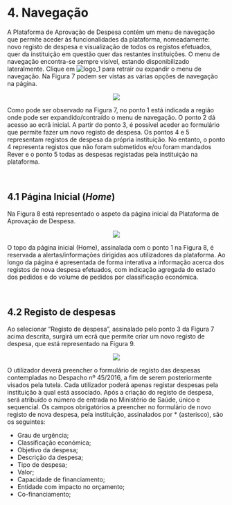 <a name="navegacao"></a>

# 4. Navegação

A Plataforma de Aprovação de Despesa contém um menu de navegação que permite aceder às funcionalidades da plataforma, nomeadamente: novo registo de despesa e visualização de todos os registos efetuados, quer da instituição em questão quer das restantes instituições.
O menu de navegação encontra-se sempre visível, estando disponibilizado lateralmente. Clique em ![logo_1](https://spmssigef.github.io/pages/img/logos/menu1.jpg) para retrair ou expandir o menu de navegação. Na Figura 7 podem ser vistas as várias opções de navegação na página.

<div style="text-align:center"><img src ="https://spmssigef.github.io/pages/img/logos/img7.jpg" /></div>

Como pode ser observado na Figura 7, no ponto 1 está indicada a região onde pode ser expandido/contraído o menu de navegação. O ponto 2 dá acesso ao ecrã inicial. A partir do ponto 3, é possível aceder ao formulário que permite fazer um novo registo de despesa. Os pontos 4 e 5 representam registos de despesa da própria instituição. No entanto, o ponto 4 representa registos que não foram submetidos e/ou foram mandados Rever e o ponto 5 todas as despesas registadas pela instituição na plataforma.

<a name="menupaginainicial">&nbsp;</a>

## 4.1 Página Inicial (*Home*)

Na Figura 8 está representado o aspeto da página inicial da Plataforma de Aprovação de Despesa.

<div style="text-align:center"><img src ="https://spmssigef.github.io/pages/img/logos/img8.jpg" /></div>

O topo da página inicial (Home), assinalada com o ponto 1 na Figura 8, é reservada a alertas/informações dirigidas aos utilizadores da plataforma.
Ao longo da página é apresentada de forma interativa a informação acerca dos registos de nova despesa efetuados, com indicação agregada do estado dos pedidos e do volume de pedidos por classificação económica.

<a name="menuregistodespesas">&nbsp;</a>

## 4.2 Registo de despesas

Ao selecionar “Registo de despesa”, assinalado pelo ponto 3 da Figura 7 acima descrita, surgirá um ecrã que permite criar um novo registo de despesa, que está representado na Figura 9.

<div style="text-align:center"><img src ="https://spmssigef.github.io/pages/img/logos/img9.png" /></div>

O utilizador deverá preencher o formulário de registo das despesas contempladas no Despacho nº 45/2016, a fim de serem posteriormente visados pela tutela. Cada utilizador poderá apenas registar despesas pela instituição à qual está associado. Após a criação do registo de despesa, será atribuído o número de entrada no Ministério de Saúde, único e sequencial.
Os campos obrigatórios a preencher no formulário de novo registo de nova despesa, pela instituição, assinalados por * (asterisco), são os seguintes:
+ Grau de urgência;
+ Classificação económica;
+ Objetivo da despesa;
+ Descrição da despesa;
+ Tipo de despesa;
+ Valor;
+ Capacidade de financiamento;
+ Entidade com impacto no orçamento;
+ Co-financiamento;
